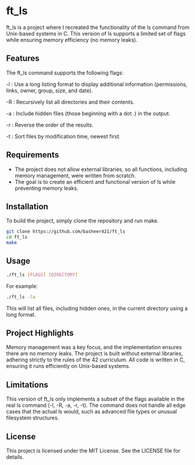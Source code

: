 # ft_ls
ft_ls is a project where I recreated the functionality of the ls command from Unix-based systems in C. This version of ls supports a limited set of flags while ensuring memory efficiency (no memory leaks).

## Features
The ft_ls command supports the following flags:

-l : Use a long listing format to display additional information (permissions, links, owner, group, size, and date).

-R : Recursively list all directories and their contents.

-a : Include hidden files (those beginning with a dot .) in the output.

-r : Reverse the order of the results.

-t : Sort files by modification time, newest first.

## Requirements
- The project does not allow external libraries, so all functions, including memory management, were written from scratch.
- The goal is to create an efficient and functional version of ls while preventing memory leaks.

## Installation
To build the project, simply clone the repository and run make.

```bash
git clone https://github.com/basheer421/ft_ls
cd ft_ls
make
```

## Usage
```bash
./ft_ls [FLAGS] [DIRECTORY]
```

For example:
```bash
./ft_ls -la
```

This will list all files, including hidden ones, in the current directory using a long format.

## Project Highlights
Memory management was a key focus, and the implementation ensures there are no memory leaks.
The project is built without external libraries, adhering strictly to the rules of the 42 curriculum.
All code is written in C, ensuring it runs efficiently on Unix-based systems.

## Limitations
This version of ft_ls only implements a subset of the flags available in the real ls command (-l, -R, -a, -r, -t).
The command does not handle all edge cases that the actual ls would, such as advanced file types or unusual filesystem structures.


## License
This project is licensed under the MIT License. See the LICENSE file for details.


